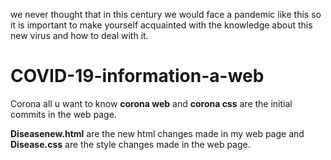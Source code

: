 we never thought that in this century we would face a pandemic like this so it is important to make yourself acquainted with the knowledge about this new virus and how to deal with it.
# COVID-19-information-a-web
Corona all u want to know
**corona web** and **corona css** are the initial commits in the web page.

**Diseasenew.html** are the new html changes made in my web page
and **Disease.css** are the style changes made in the web page.

